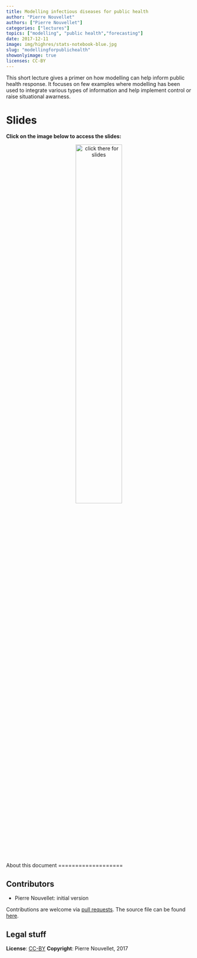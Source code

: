 ```yaml
---
title: Modelling infectious diseases for public health
author: "Pierre Nouvellet"
authors: ["Pierre Nouvellet"]
categories: ["lectures"]
topics: ["modelling", "public health","forecasting"]
date: 2017-12-11
image: img/highres/stats-notebook-blue.jpg
slug: "modellingforpublichealth"
showonlyimage: true
licenses: CC-BY
---
```


This short lecture gives a primer on how modelling can help inform
public health response. It focuses on few examples where modelling has
been used to integrate various types of information and help implement
control or raise situational awarness.

Slides
======

**Click on the image below to access the slides:**

<center>
<a href="../../slides/modelling-public-health/modelling-public-health.pptx"><img class="gateway" src="../../img/highres/stats-notebook-blue.jpg" width="50%" alt="click there for slides" align="middle"></a>
</center>
About this document
===================

Contributors
------------

-   Pierre Nouvellet: initial version

Contributions are welcome via [pull
requests](https://github.com/reconhub/learn/pulls). The source file can
be found
[here](https://github.com/reconhub/learn/blob/master/static/slides/modelling-public-health/modelling-public-health.pptx).

Legal stuff
-----------

**License**: [CC-BY](https://creativecommons.org/licenses/by/3.0/)
**Copyright**: Pierre Nouvellet, 2017
